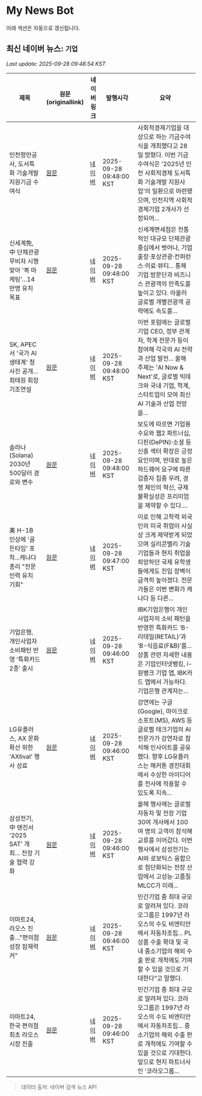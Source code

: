 # My News Bot

아래 섹션은 자동으로 갱신됩니다.

<!-- NEWS:START -->
## 최신 네이버 뉴스: `기업`
_Last update: 2025-09-28 09:48:54 KST_

| 제목 | 원문(originallink) | 네이버 링크 | 발행시각 | 요약 |
|---|---|---|---|---|
| 인천항만공사, 도서특화 기술개발 지원기금 수여식 | [원문](https://www.businesskorea.co.kr/news/articleView.html?idxno=253269) | [네이버](https://www.businesskorea.co.kr/news/articleView.html?idxno=253269) | 2025-09-28 09:48:00 KST | 사회적경제기업을 대상으로 하는 기금수여식을 개최했다고 28일 밝혔다. 이번 기금수여식은 '2025년 인천 사회적경제 도서특화 기술개발 지원사업'의 일환으로 마련됐으며, 인천지역 사회적경제기업 2개사가 선정되어... |
| 신세계免, 中 단체관광 무비자 시행 맞아 '복 마케팅'…14만명 유치 목표 | [원문](https://www.etnews.com/20250928000024) | [네이버](https://n.news.naver.com/mnews/article/030/0003355148?sid=101) | 2025-09-28 09:48:00 KST | 신세계면세점은 전통적인 대규모 단체관광 중심에서 벗어나, 기업 출장·포상관광·컨퍼런스·의료·뷰티... 통해 기업 방문단과 비즈니스 관광객의 만족도를 높이고 있다. 아울러 글로벌 개별관광객 공략에도 속도를... |
| SK, APEC서 '국가 AI 생태계' 청사진 공개…최태원 회장 기조연설 | [원문](http://www.press9.kr/news/articleView.html?idxno=67504) | [네이버](http://www.press9.kr/news/articleView.html?idxno=67504) | 2025-09-28 09:48:00 KST | 이번 포럼에는 글로벌 기업 CEO, 정부 관계자, 학계 전문가 등이 참여해 각국의 AI 전략과 산업 발전... 올해 주제는 'AI Now & Next'로, 글로벌 빅테크와 국내 기업, 학계, 스타트업이 모여 최신 AI 기술과 산업 전망을... |
| 솔라나(Solana) 2030년 500달러 경로와 변수 | [원문](https://www.topstarnews.net/news/articleView.html?idxno=15822131) | [네이버](https://www.topstarnews.net/news/articleView.html?idxno=15822131) | 2025-09-28 09:48:00 KST | 보도에 따르면 기업용 수요와 웹2 파트너십, 디핀(DePIN)·소셜 등 신흥 섹터 확장은 긍정 요인이며, 반대로 높은 하드웨어 요구에 따른 검증자 집중 우려, 경쟁 체인의 혁신, 규제 불확실성은 프리미엄을 제약할 수 있다.... |
| 美 H-1B 인상에 '골든타임' 포착...캐나다 총리 "전문인력 유치 기회" | [원문](http://www.joseilbo.com/news/news_read.php?uid=553750&class=42&grp=) | [네이버](https://n.news.naver.com/mnews/article/123/0002369057?sid=104) | 2025-09-28 09:47:00 KST | 이로 인해 고학력 외국인의 미국 취업이 사실상 크게 제약받게 되었으며 실리콘밸리 기술기업들과 현지 취업을 희망하던 국제 유학생들에게도 진입 장벽이 급격히 높아졌다. 전문가들은 이번 변화가 캐나다 등 다른... |
| 기업은행, 개인사업자 소비패턴 반영 ‘특화카드 2종’ 출시 | [원문](https://www.dt.co.kr/article/12020449?ref=naver) | [네이버](https://n.news.naver.com/mnews/article/029/0002984652?sid=101) | 2025-09-28 09:46:00 KST | IBK기업은행이 개인사업자의 소비 패턴을 반영한 특화카드 ‘B-리테일(RETAIL)’과 ‘B-식음료(F&B)’를... 상품 관련 자세한 내용은 기업인터넷뱅킹, i-원뱅크 기업 앱, IBK카드 앱에서 가능하다. 기업은행 관계자는... |
| LG유플러스, AX 문화 확산 위한 ‘AXtival' 행사 성료 | [원문](https://www.etoday.co.kr/news/view/2510956) | [네이버](https://www.etoday.co.kr/news/view/2510956) | 2025-09-28 09:46:00 KST | 강연에는 구글(Google), 마이크로소프트(MS), AWS 등 글로벌 테크기업의 AI 전문가가 강연자로 참석해 인사이트를 공유했다. 향후 LG유플러스는 해커톤 경진대회에서 수상한 아이디어를 전사에 적용할 수 있도록 지속... |
| 삼성전기, 中 톈진서 '2025 SAT' 개최… 전장 기술 협력 강화 | [원문](https://www.financialpost.co.kr/news/articleView.html?idxno=234047) | [네이버](https://www.financialpost.co.kr/news/articleView.html?idxno=234047) | 2025-09-28 09:46:00 KST | 올해 행사에는 글로벌 자동차 및 전장 기업 30여 개사에서 100여 명의 고객이 참석해 교류를 이어갔다. 이번 행사에서 삼성전기는 AI와 로보틱스 융합으로 첨단화되는 전장 산업에서 고성능·고품질 MLCC가 미래... |
| 이마트24, 라오스 진출…"편의점 성장 잠재력 커" | [원문](https://zdnet.co.kr/view/?no=20250928092651) | [네이버](https://n.news.naver.com/mnews/article/092/0002392268?sid=105) | 2025-09-28 09:46:00 KST | 민간기업 중 최대 규모로 알려져 있다. 코라오그룹은 1997년 라오스의 수도 비엔티안에서 자동차조립... PL상품 수출 확대 및 국내 중소기업의 해외 수출 판로 개척에도 기여할 수 있을 것으로 기대한다”고 말했다. |
| 이마트24, 한국 편의점 최초 라오스 시장 진출 | [원문](https://www.ziksir.com/news/articleView.html?idxno=106274) | [네이버](https://www.ziksir.com/news/articleView.html?idxno=106274) | 2025-09-28 09:46:00 KST | 민간기업 중 최대 규모로 알려져 있다. 코라오그룹은 1997년 라오스의 수도 비엔티안에서 자동차조립... 중소기업의 해외 수출 판로 개척에도 기여할 수 있을 것으로 기대한다. 앞으로 현지 파트너사인 '코라오그룹... |

> 데이터 출처: 네이버 검색 뉴스 API
<!-- NEWS:END -->
